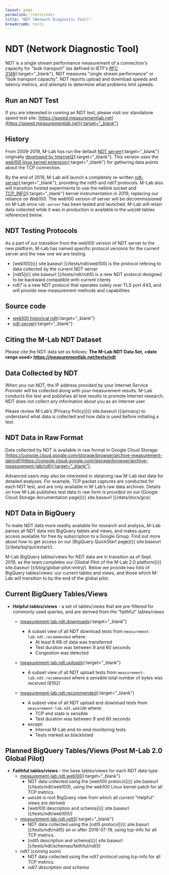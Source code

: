```yaml
---
layout: page
permalink: /tests/ndt/
title: "NDT (Network Diagnostic Tool)"
breadcrumb: tests
---
```


# NDT (Network Diagnostic Tool)

NDT is a single stream performance measurement of a connection's capacity for "bulk transport" (as defined in IETF’s [RFC 3148](https://tools.ietf.org/html/rfc3148){:target="_blank"}. NDT measures "single stream performance" or "bulk transport capacity". NDT reports upload and download speeds and latency metrics, and attempts to determine what problems limit speeds.

## Run an NDT Test

If you are interested in running an NDT test, please visit our standalone speed test site: [https://speed.measurementlab.net](https://speed.measurementlab.net){:target="_blank"}

## History

From 2009-2019, M-Lab has run the default [NDT server](https://github.com/ndt-project/ndt/){:target="_blank"} originally [developed by Internet2](https://software.internet2.edu/ndt/){:target="_blank"}. This version uses the [web100 linux kernel extension](https://dl.acm.org/citation.cfm?id=956993.957002){:target="_blank"} for gathering data points about the TCP connection.

By the end of 2019, M-Lab will launch a completely re-written [ndt-server](https://github.com/m-lab/ndt-server){:target="_blank"}, providing the ndt5 and ndt7 protocols. M-Lab also will transition hosted experiments to use the netlink socket and [TCP_INFO](https://github.com/m-lab/tcp-info/){:target="_blank"} kernel instrumentation in 2019, replacing our reliance on Web100. The web100 version of server will be decommissioned on M-Lab once `ndt-server` has been tested and launched. M-Lab will retain data collected while it was in production is available in the `web100` tables referenced below.

## NDT Testing Protocols

As a part of our transition from the web100 version of NDT server to the new platform, M-Lab has named specific protocol versions for the current server and the new one we are testing.

* [web100]({{ site.baseurl }}/tests/ndt/web100) is the protocol refering to data collected by the current NDT server
* [ndt5]({{ site.baseurl }}/tests/ndt/ndt5) is a new NDT protocol designed to be backward compatible with current clients
* ndt7 is a new NDT protocol that operates solely over TLS port 443, and will provide new measurement methods and capabilities

## Source code

* [web100 historical ndt](https://github.com/ndt-project/ndt/){:target="_blank"}
* [ndt-server](https://github.com/m-lab/ndt-server){:target="_blank"}

## Citing the M-Lab NDT Dataset

Please cite the NDT data set as follows: **The M-Lab NDT Data Set, &lt;date range used&gt; https://measurementlab.net/tests/ndt**

## Data Collected by NDT

When you run NDT, the IP address provided by your Internet Service Provider will be collected along with your measurement results. M-Lab conducts the test and publishes all test results to promote Internet research. NDT does not collect any information about you as an Internet user.

Please review M-Lab’s [Privacy Policy]({{ site.baseurl }}/privacy) to understand what data is collected and how data is used before initiating a test.

## NDT Data in Raw Format

Data collected by NDT is available in raw format in Google Cloud Storage: [https://console.cloud.google.com/storage/browser/archive-measurement-lab/ndt](https://console.cloud.google.com/storage/browser/archive-measurement-lab/ndt){:target="_blank"}.

Advanced users may also be interested in obtaining raw M-Lab test data for detailed analyses. For example, TCP packet captures are conducted for each NDT test, and are only available in M-Lab’s raw data archives. Details on how M-Lab publishes test data in raw form is provided on our [Google Cloud Storage documentation page]({{ site.baseurl }}/data/docs/gcs).

## NDT Data in BigQuery

To make NDT data more readily available for research and analysis, M-Lab parses all NDT data into BigQuery tables and views, and makes query access available for free by subscription to a Google Group. Find out more about how to get access on our [BigQuery QuickStart page]({{ site.baseurl }}/data/bq/quickstart/).

M-Lab BigQuery tables/views for NDT data are in transition as of Sept. 2019, as the team completes our [Global Pilot of the M-Lab 2.0 platform]({{ site.baseurl }}/blog/global-pilot-entry/). Below we provide two lists of BigQuery tables/views: our current tables and views, and those which M-Lab will transition to by the end of the global pilot.

## Current BigQuery Tables/Views

* **Helpful tables/views** - a set of tables/views that are pre-filtered for commonly used queries, and are derived from the "faithful" tables/views
  * [measurement-lab.ndt.downloads](https://console.cloud.google.com/bigquery?project=measurement-lab&folder&organizationId=433637338589&p=measurement-lab&d=ndt&t=downloads&page=table){:target="_blank"}
    * A subset view of all NDT download tests from `measurement-lab.ndt.recommended` where:
      * At least 8 KB of data was transferred
      * Test duration was between 9 and 60 seconds
      * Congestion was detected

  * [measurement-lab.ndt.uploads](https://console.cloud.google.com/bigquery?project=measurement-lab&folder&organizationId=433637338589&p=measurement-lab&d=ndt&t=uploads&page=table){:target="_blank"}
    * A subset view of all NDT upload tests from `measurement-lab.ndt.recommended` where a sensible total number of bytes was received (8192)

  * [measurement-lab.ndt.recommended](https://console.cloud.google.com/bigquery?project=measurement-lab&folder&organizationId=433637338589&p=measurement-lab&d=ndt&t=recommended&page=table){:target="_blank"}
    * A subset view of all NDT upload and download tests from `measurement-lab.ndt.web100` where:
      * TCP end state is sensible
      * Test duration was between 9 and 60 seconds
    * except:
      * Internal M-Lab end-to-end monitoring tests
      * Tests marked as blacklisted

## Planned BigQuery Tables/Views (Post M-Lab 2.0 Global Pilot)

* **Faithful tables/views** - the base tables/views for each NDT data type
  * [measurement-lab.ndt.web100](https://console.cloud.google.com/bigquery?project=measurement-lab&folder&organizationId=433637338589&p=measurement-lab&d=ndt&t=web100&page=table){:target="_blank"}
    * NDT data collected using the [web100 protocol]({{ site.baseurl }}/tests/ndt/web100), using the web100 Linux kernel patch for all TCP metrics.
    * `web100` is root BigQuery view from which all current "Helpful" views are derived.
    * [web100 description and schema]({{ site.baseurl }}/tests/ndt/web100/)
  * [measurement-lab.ndt.ndt5](https://console.cloud.google.com/bigquery?project=measurement-lab&p=measurement-lab&d=ndt&t=ndt5&page=table){:target="_blank"}
    * NDT data collected using the [ndt5 protocol]({{ site.basurl }}/tests/ndt/ndt5) on or after 2019-07-19, using tcp-info for all TCP metrics.
    * [ndt5 description and schema]({{ site.baseurl }}/tests/ndt/schemas/faithful/ndt5)
  * ndt7 (coming soon)
    * NDT data collected using the ndt7 protocol using tcp-info for all TCP metrics.
    * _ndt7 description and schema_
